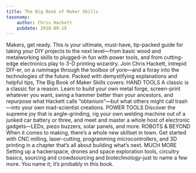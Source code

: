 ```yaml
---
title: The Big Book of Maker Skills
taxonomy:
	author: Chris Hackett
	pubdate: 2018-09-18
---
```

Makers, get ready. This is your ultimate, must-have, tip-packed guide for taking your DIY projects to the next level—from basic wood and metalworking skills to plugged-in fun with power tools, and from cutting-edge electronics play to 3-D printing wizardry. Join Chris Hackett, intrepid DIY-er, on a rummage through the toolbox of yore—and a foray into the technologies of the future. Packed with demystifying explanations and helpful tips, The Big Book of Maker Skills covers: HAND TOOLS A classic is a classic for a reason. Learn to build your own metal forge, screen-print whatever you want, swing a hammer better than your ancestors, and repurpose what Hackett calls “obtanium”—but what others might call trash—into your own mad-scientist creations. POWER TOOLS Discover the supreme joy that is angle-grinding, rig your own welding machine out of a junked car battery or three, and meet and master a whole host of electronic gadgets—LEDs, piezo buzzers, solar panels, and more. ROBOTS & BEYOND When it comes to making, there’s a whole new skillset in town. Get started with CNC milling, laser-cutting, programming microcontrollers, and 3D printing in a chapter that’s all about building what’s next. MUCH MORE Setting up a hackerspace, drones and space exploration tools, circuitry basics, sourcing and crowdsourcing and biotechnology-just to name a few more. You name it; it’s probably in this book.